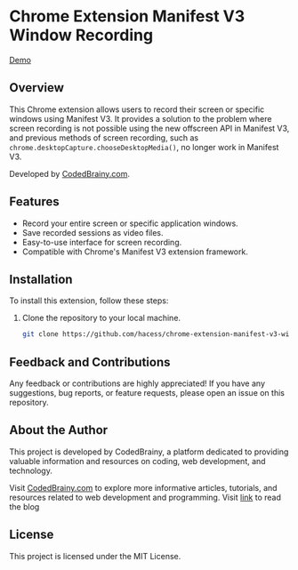# Chrome Extension Manifest V3 Window Recording

[Demo](https://youtu.be/loRFgCHN1X0)


## Overview

This Chrome extension allows users to record their screen or specific windows using Manifest V3. It provides a solution to the problem where screen recording is not possible using the new offscreen API in Manifest V3, and previous methods of screen recording, such as `chrome.desktopCapture.chooseDesktopMedia()`, no longer work in Manifest V3.

Developed by [CodedBrainy.com](https://www.codedbrainy.com).

## Features

- Record your entire screen or specific application windows.
- Save recorded sessions as video files.
- Easy-to-use interface for screen recording.
- Compatible with Chrome's Manifest V3 extension framework.

## Installation

To install this extension, follow these steps:

1. Clone the repository to your local machine.
   ```sh
   git clone https://github.com/hacess/chrome-extension-manifest-v3-window-recording.git

## Feedback and Contributions
Any feedback or contributions are highly appreciated! If you have any suggestions, bug reports, or feature requests, please open an issue on this repository.

## About the Author
This project is developed by CodedBrainy, a platform dedicated to providing valuable information and resources on coding, web development, and technology.

Visit [CodedBrainy.com](https://www.codedbrainy.com) to explore more informative articles, tutorials, and resources related to web development and programming. Visit [link](https://www.codedbrainy.com/chrome-extension-manifest-v3-window-recording) to read the blog

## License
This project is licensed under the MIT License.
